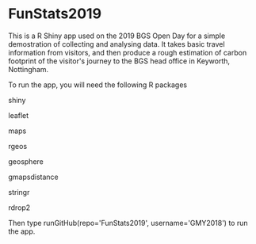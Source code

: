 # FunStats2019 #

This is a R Shiny app used on the 2019 BGS Open Day for a simple demostration of collecting and analysing data. 
It takes basic travel information from visitors, and then produce a rough estimation of carbon footprint of the visitor's journey to the BGS head office in Keyworth, Nottingham.

To run the app, you will need the following R packages

shiny

leaflet

maps

rgeos

geosphere

gmapsdistance

stringr

rdrop2

Then type runGitHub(repo='FunStats2019', username='GMY2018') to run the app.


